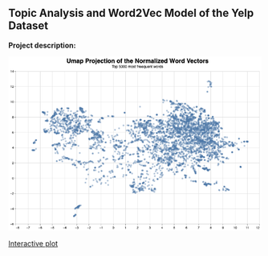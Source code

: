 ## Topic Analysis and Word2Vec Model of the Yelp Dataset

**Project description:**

<img src="images/word2vec.png?raw=true"/>


[Interactive plot](https://github.com/Alkoopman85/alkoopman85.github.io/blob/master/images/lda_vis.html)
